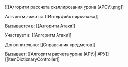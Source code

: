 ![[Алгоритм рассчета скаллирования урона (АРСУ).png]]

Алгоритм лежит в:
[[Интерфейс персонажа]]

Вызывается в:
[[Алгоритм Атаки]]

Участвует в: 
[[Алгоритм Атаки]]

Дополнительно:
[[Справочник предметов]]

Вызывает: 
[[Алгоритм расчета урона (АРУ)| АРУ]]
[[itemDictionaryController]]
